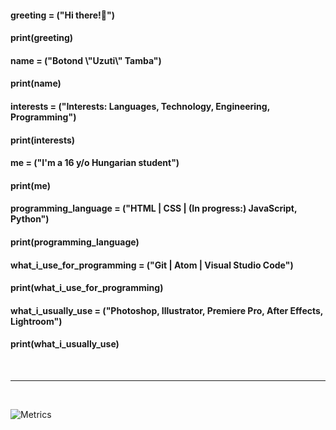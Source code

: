 <h4>greeting = ("Hi there!👋")</h4>
<h4>print(greeting)</h4>


<h4>name = ("Botond \"Uzuti\" Tamba")</h4>
<h4>print(name)</h4>


<h4>interests = ("Interests: Languages, Technology, Engineering, Programming")</h4>
<h4>print(interests)</h4>


<h4>me = ("I'm a 16 y/o Hungarian student")</h4>
<h4>print(me)</h4>


<h4>programming_language = ("HTML | CSS | (In progress:) JavaScript, Python")</h4>
<h4>print(programming_language)</h4>


<h4>what_i_use_for_programming = ("Git | Atom | Visual Studio Code")</h4>
<h4>print(what_i_use_for_programming)</h4>


<h4>what_i_usually_use = ("Photoshop, Illustrator, Premiere Pro, After Effects, Lightroom")</h4>
<h4>print(what_i_usually_use)</h4>


<br>
<hr>
<br>

![Metrics](https://metrics.lecoq.io/Uzuti?template=classic&config.timezone=Europe%2FBudapest&config.animated=true)
